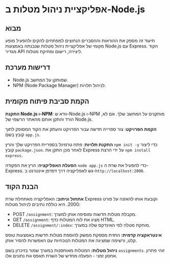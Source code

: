 # אפליקציית ניהול מטלות ב-Node.js

## מבוא
תיעוד זה מספק את ההוראות וההסברים הנחוצים למפתחים להקים ולהפעיל מופע מקומי של אפליקציית ניהול מטלות שנבנתה באמצעות Node.js עם Express. הקוד מגדיר API ליצירה, רישום ומחיקת מטלות.

## דרישות מערכת
- Node.js שמותקן על המחשב.
- NPM (Node Package Manager) לניהול תלויות.

## הקמת סביבת פיתוח מקומית

   **התקנת Node.js ו-NPM**: וודא ש-Node.js ו-NPM מותקנים על המחשב שלך. אם לא, הורד והתקן אותם מהאתר הרשמי של Node.js.

   **הקמת הפרויקט**: צור ספרייה חדשה עבור הפרויקט והעתק את הקוד המסופק לתוך קובץ בשם `app.js`.

   **התקנת תלויות**: פתח טרמינל בספריית הפרויקט שלך והרץ `npm init -y` כדי ליצור קובץ `package.json`. לאחר מכן התקן את Express על ידי הרצת `npm install express`.

   **הפעלת האפליקציה**: הרץ את הפקודה `node app.js` כדי להפעיל את שרת ה-Express. גש לאפליקציה דרך דפדפן אינטרנט ב-`http://localhost:2000`.

## הבנת הקוד

**אתחול וניתוב:**
  האפליקציה מאתחלת שרת Express וקובעת אותו להאזנה על פורט 2000.
  היא כוללת נתיבים לניהול מטלות:
  - POST `/assignment`: מקבלת מטלות חדשות ומוסיפה אותן למערך.
  - GET `/assignment`: מציג את לוח המטלות כדף HTML.
  - DELETE `/assignment/:index`: מוחקת מטלה לפי האינדקס שלה במערך.

**אינטראקציה קדמית:**
  החזית מספקת ממשק להוספת מטלות חדשות באמצעות טופס קלט, ורשימה שמציגה את המטלות הנוכחיות עם האפשרות להסיר אותן.

**ניהול מטלות:**
  המטלות מאוחסנות במערך שמור בזיכרון בשם `assignments`. זוהי פתרון אחסון זמני - הפעלה מחדש של השרת תאפס את נתונים אלו.
